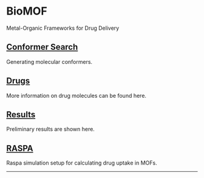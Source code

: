 # BioMOF
Metal-Organic Frameworks for Drug Delivery

## [Conformer Search][conformer-search]
Generating molecular conformers.

## [Drugs][drugs]
More information on drug molecules can be found here.

## [Results][results]
Preliminary results are shown here.

## [RASPA][raspa]
Raspa simulation setup for calculating drug uptake in MOFs.

-------------------------------------------------------------------------
[conformer-search]: https://kbsezginel.github.io/biomof/conformer-search
[drugs]: https://kbsezginel.github.io/biomof/drugs
[results]: https://kbsezginel.github.io/biomof/results
[raspa]: https://kbsezginel.github.io/biomof/raspa
